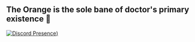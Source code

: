 ## The Orange is the sole bane of doctor's primary existence 🍊

[![Discord Presence](https://lanyard.cnrad.dev/api/1073076541770190860?idleMessage=If20%I'm20%not20%coding,20%I'm20%playing20%Minecraft20%B))](https://discord.com/users/1073076541770190860)
